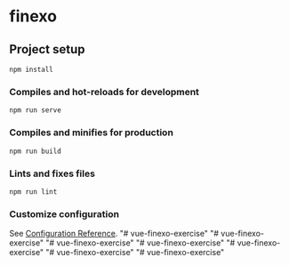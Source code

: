 # finexo

## Project setup
```
npm install
```

### Compiles and hot-reloads for development
```
npm run serve
```

### Compiles and minifies for production
```
npm run build
```

### Lints and fixes files
```
npm run lint
```

### Customize configuration
See [Configuration Reference](https://cli.vuejs.org/config/).
"# vue-finexo-exercise" 
"# vue-finexo-exercise" 
"# vue-finexo-exercise" 
"# vue-finexo-exercise" 
"# vue-finexo-exercise" 
"# vue-finexo-exercise" 
"# vue-finexo-exercise" 
